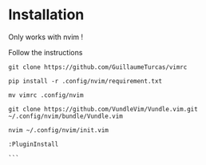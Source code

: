 # Installation

Only works with  nvim !

Follow the instructions

``````
git clone https://github.com/GuillaumeTurcas/vimrc

pip install -r .config/nvim/requirement.txt

mv vimrc .config/nvim

git clone https://github.com/VundleVim/Vundle.vim.git ~/.config/nvim/bundle/Vundle.vim

nvim ~/.config/nvim/init.vim

:PluginInstall

```
